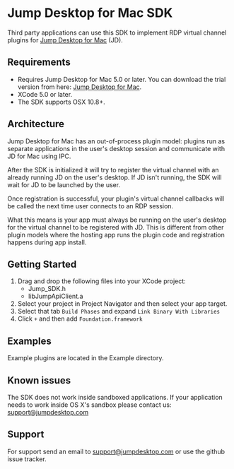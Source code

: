 Jump Desktop for Mac SDK
========================

Third party applications can use this SDK to implement RDP virtual channel plugins for [Jump Desktop for Mac](https://jumpdesktop.com/#jdmac) (JD).

Requirements
------------

* Requires Jump Desktop for Mac 5.0 or later. You can download the trial version from here: [Jump Desktop for Mac](https://jumpdesktop.com/#jdmac).
* XCode 5.0 or later.
* The SDK supports OSX 10.8+.


Architecture
------------

Jump Desktop for Mac has an out-of-process plugin model: plugins run as separate applications in the user's desktop session and communicate with JD for Mac using IPC. 

After the SDK is initialized it will try to register the virtual channel with an already running JD on the user's desktop. If JD isn't running, the SDK will wait for JD to be launched by the user. 

Once registration is successful, your plugin's virtual channel callbacks will be called the next time user connects to an RDP session. 

What this means is your app must always be running on the user's desktop for the virtual channel to be registered with JD. This is different from other plugin models where the hosting app runs the plugin code and registration happens during app install. 

Getting Started
---------------

1. Drag and drop the following files into your XCode project:
    * Jump_SDK.h
    * libJumpApiClient.a
2. Select your project in Project Navigator and then select your app target.
3. Select that tab `Build Phases` and expand `Link Binary With Libraries`
4. Click `+` and then add `Foundation.framework`

Examples
--------
Example plugins are located in the Example directory.


Known issues
------------

The SDK does not work inside sandboxed applications. If your application needs to work inside OS X's sandbox please contact us: <support@jumpdesktop.com> 

Support
-----------

For support send an email to <support@jumpdesktop.com> or use the github issue tracker.
